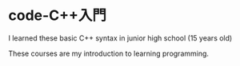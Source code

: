 # code-C++入門
I learned these basic C++ syntax in junior high school (15 years old)

These courses are my introduction to learning programming.
